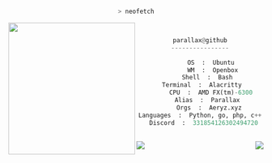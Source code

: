 
<center>

<p align="middle">

```bash

> neofetch

```
<img src="https://cdn.discordapp.com/attachments/852256383001034782/908765361502056508/314827.jpg" align="left" width="250" height="260">

```py


parallax@github
----------------

       OS  :  Ubuntu 
       WM  :  Openbox
    Shell  :  Bash
 Terminal  :  Alacritty
      CPU  :  AMD FX(tm)-6300
    Alias  :  Parallax
     Orgs  :  Aeryz.xyz
Languages  :  Python, go, php, c++
  Discord  :  331854126302494720
  
```
	
<a href="https://github.com/equisde">
  <img align="left" src="https://github-readme-stats.vercel.app/api?username=equisde&show_icons=true&theme=dark" />
</a>
<a href="https://github.com/equisde">
  <img align="right" src="https://github-readme-stats.vercel.app/api/top-langs/?username=equisde&langs_count=80&theme=dark&layout=compact" />
</a>

<p align="middle">
	


</p>
